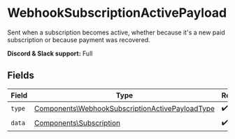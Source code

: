 # WebhookSubscriptionActivePayload

Sent when a subscription becomes active,
whether because it's a new paid subscription or because payment was recovered.

**Discord & Slack support:** Full


## Fields

| Field                                                                                                              | Type                                                                                                               | Required                                                                                                           | Description                                                                                                        |
| ------------------------------------------------------------------------------------------------------------------ | ------------------------------------------------------------------------------------------------------------------ | ------------------------------------------------------------------------------------------------------------------ | ------------------------------------------------------------------------------------------------------------------ |
| `type`                                                                                                             | [Components\WebhookSubscriptionActivePayloadType](../../Models/Components/WebhookSubscriptionActivePayloadType.md) | :heavy_check_mark:                                                                                                 | N/A                                                                                                                |
| `data`                                                                                                             | [Components\Subscription](../../Models/Components/Subscription.md)                                                 | :heavy_check_mark:                                                                                                 | N/A                                                                                                                |